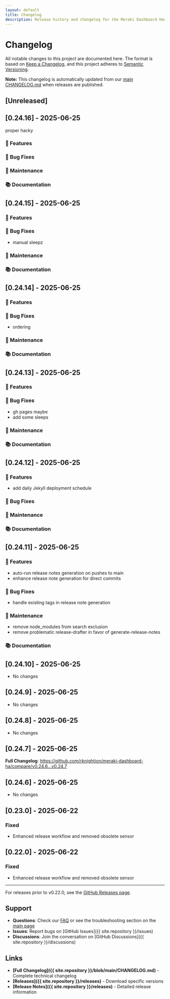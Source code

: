 ```yaml
---
layout: default
title: Changelog
description: Release history and changelog for the Meraki Dashboard Home Assistant Integration
---
```


# Changelog

All notable changes to this project are documented here. The format is based on [Keep a Changelog](https://keepachangelog.com/en/1.0.0/), and this project adheres to [Semantic Versioning](https://semver.org/spec/v2.0.0.html).

<div class="alert alert-info" role="alert">
  <i class="bi bi-info-circle me-2"></i>
  <strong>Note:</strong> This changelog is automatically updated from our <a href="{{ site.repository }}/blob/main/CHANGELOG.md">main CHANGELOG.md</a> when releases are published.
</div>


## [Unreleased]


## [0.24.16] - 2025-06-25

proper hacky
### 🚀 Features
### 🐛 Bug Fixes
### 🧰 Maintenance
### 📚 Documentation

## [0.24.15] - 2025-06-25

### 🚀 Features
### 🐛 Bug Fixes
- manual sleepz
### 🧰 Maintenance
### 📚 Documentation

## [0.24.14] - 2025-06-25

### 🚀 Features
### 🐛 Bug Fixes
- ordering
### 🧰 Maintenance
### 📚 Documentation

## [0.24.13] - 2025-06-25

### 🚀 Features
### 🐛 Bug Fixes
- gh pages maybe
- add some sleeps
### 🧰 Maintenance
### 📚 Documentation

## [0.24.12] - 2025-06-25

### 🚀 Features
- add daily Jekyll deployment schedule
### 🐛 Bug Fixes
### 🧰 Maintenance
### 📚 Documentation

## [0.24.11] - 2025-06-25

### 🚀 Features
- auto-run release notes generation on pushes to main
- enhance release note generation for direct commits
### 🐛 Bug Fixes
- handle existing tags in release note generation
### 🧰 Maintenance
- remove node_modules from search exclusion
- remove problematic release-drafter in favor of generate-release-notes
### 📚 Documentation

## [0.24.10] - 2025-06-25

* No changes

## [0.24.9] - 2025-06-25

* No changes

## [0.24.8] - 2025-06-25

* No changes

## [0.24.7] - 2025-06-25

**Full Changelog**: https://github.com/rknightion/meraki-dashboard-ha/compare/v0.24.6...v0.24.7

## [0.24.6] - 2025-06-25

* No changes

## [0.23.0] - 2025-06-22

### Fixed
- Enhanced release workflow and removed obsolete sensor

## [0.22.0] - 2025-06-22

### Fixed
- Enhanced release workflow and removed obsolete sensor

---

For releases prior to v0.22.0, see the [GitHub Releases page](https://github.com/rknightion/meraki-dashboard-ha/releases).
## Support

- **Questions**: Check our [FAQ](faq) or see the troubleshooting section on the [main page](/)
- **Issues**: Report bugs on [GitHub Issues]({{ site.repository }}/issues)
- **Discussions**: Join the conversation on [GitHub Discussions]({{ site.repository }}/discussions)

## Links

- **[Full Changelog]({{ site.repository }}/blob/main/CHANGELOG.md)** - Complete technical changelog
- **[Releases]({{ site.repository }}/releases)** - Download specific versions
- **[Release Notes]({{ site.repository }}/releases)** - Detailed release information
